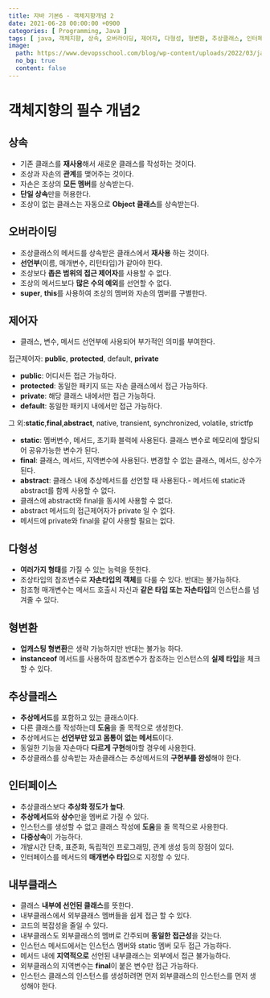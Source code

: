 ```yaml
---
title: 자바 기본6 - 객체지향개념 2
date: 2021-06-28 00:00:00 +0900
categories: [ Programming, Java ]
tags: [ java, 객체지향, 상속, 오버라이딩, 제어자, 다형성, 형변환, 추상클래스, 인터페이스, 내부클래스 ]
image:
  path: https://www.devopsschool.com/blog/wp-content/uploads/2022/03/java_logo_icon_168609.png
  no_bg: true
  content: false
---
```


# 객체지향의 필수 개념2

## 상속

- 기존 클래스를 **재사용**해서 새로운 클래스를 작성하는 것이다.
- 조상과 자손의 **관계**를 맺어주는 것이다.
- 자손은 조상의 **모든 멤버**를 상속받는다.
- **단일 상속**만을 허용한다.
- 조상이 없는 클래스는 자동으로 **Object 클래스**를 상속받는다.

## 오버라이딩

- 조상클래스의 메서드를 상속받은 클래스에서 **재사용** 하는 것이다.
- **선언부**(이름, 매개변수, 리턴타입)가 같아야 한다.
- 조상보다 **좁은 범위의 접근 제어자**를 사용할 수 없다.
- 조상의 메서드보다 **많은 수의 예외**를 선언할 수 없다.
- **super**, **this**를 사용하여 조상의 멤버와 자손의 멤버를 구별한다.

## 제어자

- 클래스, 변수, 메서드 선언부에 사용되어 부가적인 의미를 부여한다.

접근제어자: **public**, **protected**, default, **private**

- **public**: 어디서든 접근 가능하다.
- **protected**: 동일한 패키지 또는 자손 클래스에서 접근 가능하다.
- **private**: 해당 클래스 내에서만 접근 가능하다.
- **default**: 동일한 패키지 내에서만 접근 가능하다.

그 외:**static**,**final**,**abstract**, native, transient, synchronized, volatile, strictfp

- **static**: 멤버변수, 메서드, 초기화 블럭에 사용된다. 클래스 변수로 메모리에 할당되어 공유가능한 변수가 된다.
- **final**: 클래스, 메서드, 지역변수에 사용된다. 변경할 수 없는 클래스, 메서드, 상수가 된다.
- **abstract**: 클래스 내에 추상메서드를 선언할 때 사용된다.- 메서드에 static과 abstract를 함께 사용할 수 없다.
- 클래스에 abstract와 final을 동시에 사용할 수 없다.
- abstract 메서드의 접근제어자가 private 일 수 없다.
- 메서드에 private와 final을 같이 사용할 필요는 없다.

## 다형성

- **여러가지 형태**를 가질 수 있는 능력을 뜻한다.
- 조상타입의 참조변수로 **자손타입의 객체**를 다룰 수 있다. 반대는 불가능하다.
- 참조형 매개변수는 메서드 호출시 자신과 **같은 타입 또는 자손타입**의 인스턴스를 넘겨줄 수 있다.

## 형변환

- **업캐스팅 형변환**은 생략 가능하지만 반대는 불가능 하다.
- **instanceof** 메서드를 사용하여 참조변수가 참조하는 인스턴스의 **실제 타입**을 체크할 수 있다.

## 추상클래스

- **추상메서드**를 포함하고 있는 클래스이다.
- 다른 클래스를 작성하는데 **도움**을 줄 목적으로 생성한다.
- 추상메서드는 **선언부만 있고 몸통이 없는 메서드**이다.
- 동일한 기능을 자손마다 **다르게 구현**해야할 경우에 사용한다.
- 추상클래스를 상속받는 자손클래스는 추상메서드의 **구현부를 완성**해야 한다.

## 인터페이스

- 추상클래스보다 **추상화 정도가 높다**.
- **추상메서드**와 **상수**만을 멤버로 가질 수 있다.
- 인스턴스를 생성할 수 없고 클래스 작성에 **도움**을 줄 목적으로 사용한다.
- **다중상속**이 가능하다.
- 개발시간 단축, 표준화, 독립적인 프로그래밍, 관계 생성 등의 장점이 있다.
- 인터페이스를 메서드의 **매개변수 타입**으로 지정할 수 있다.

## 내부클래스

- 클래스 **내부에 선언된 클래스**를 뜻한다.
- 내부클래스에서 외부클래스 멤버들을 쉽게 접근 할 수 있다.
- 코드의 복잡성을 줄일 수 있다.
- 내부클래스도 외부클래스의 멤버로 간주되며 **동일한 접근성**을 갖는다.
- 인스턴스 메서드에서는 인스턴스 멤버와 static 멤버 모두 접근 가능하다.
- 메서드 내에 **지역적으로** 선언된 내부클래스는 외부에서 접근 불가능하다.
- 외부클래스의 지역변수는 **final**이 붙은 변수만 접근 가능하다.
- 인스턴스 클래스의 인스턴스를 생성하려면 먼저 외부클래스의 인스턴스를 먼저 생성해야 한다.
